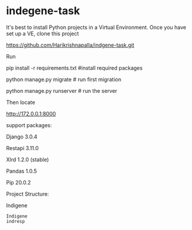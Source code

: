 # indegene-task

It's best to install Python projects in a Virtual Environment. Once you have set up a VE, clone this project

https://github.com/Harikrishnapalla/indgene-task.git

Run 

pip install -r requirements.txt #install required packages 

python manage.py migrate # run first migration 

python manage.py runserver # run the server

Then locate 

http://172.0.0.1:8000

support packages:

Django 3.0.4

Restapi 3.11.0

Xlrd   1.2.0 (stable)

Pandas 1.0.5

Pip 20.0.2

Project Structure:


Indigene

	Indigene
	indresp


